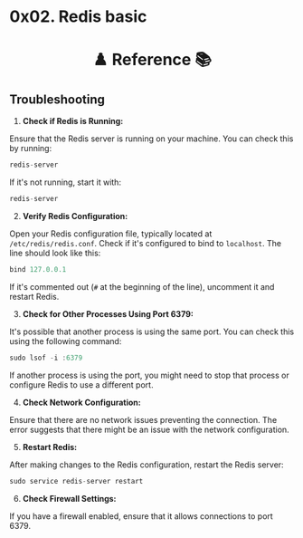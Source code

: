 # 0x02. Redis basic


















<div align="center">
    
# ♟️ Reference 📚

</div>

## Troubleshooting
1. **Check if Redis is Running:**

Ensure that the Redis server is running on your machine. You can check this by running:

```groovy
redis-server
```
If it's not running, start it with:

```groovy
redis-server
```

2. **Verify Redis Configuration:**

Open your Redis configuration file, typically located at `/etc/redis/redis.conf`. Check if it's configured to bind to `localhost`. The line should look like this:

```groovy
bind 127.0.0.1
```
If it's commented out (`#` at the beginning of the line), uncomment it and restart Redis.

3. **Check for Other Processes Using Port 6379:**

It's possible that another process is using the same port. You can check this using the following command:

```groovy
sudo lsof -i :6379
```
If another process is using the port, you might need to stop that process or configure Redis to use a different port.

4. **Check Network Configuration:**

Ensure that there are no network issues preventing the connection. The error suggests that there might be an issue with the network configuration.

5. **Restart Redis:**

After making changes to the Redis configuration, restart the Redis server:

```groovy
sudo service redis-server restart
```
6. **Check Firewall Settings:**

If you have a firewall enabled, ensure that it allows connections to port 6379.








